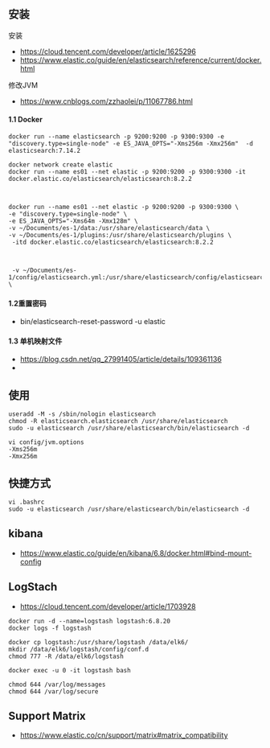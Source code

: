 
## 安装
安装

* https://cloud.tencent.com/developer/article/1625296
* https://www.elastic.co/guide/en/elasticsearch/reference/current/docker.html

修改JVM
* https://www.cnblogs.com/zzhaolei/p/11067786.html



#### 1.1 Docker

```
docker run --name elasticsearch -p 9200:9200 -p 9300:9300 -e "discovery.type=single-node" -e ES_JAVA_OPTS="-Xms256m -Xmx256m"  -d elasticsearch:7.14.2

docker network create elastic
docker run --name es01 --net elastic -p 9200:9200 -p 9300:9300 -it docker.elastic.co/elasticsearch/elasticsearch:8.2.2



docker run --name es01 --net elastic -p 9200:9200 -p 9300:9300 \
-e "discovery.type=single-node" \
-e ES_JAVA_OPTS="-Xms64m -Xmx128m" \
-v ~/Documents/es-1/data:/usr/share/elasticsearch/data \
-v ~/Documents/es-1/plugins:/usr/share/elasticsearch/plugins \
 -itd docker.elastic.co/elasticsearch/elasticsearch:8.2.2
 
 
 
 -v ~/Documents/es-1/config/elasticsearch.yml:/usr/share/elasticsearch/config/elasticsearch.yml \
```



#### 1.2重置密码

* bin/elasticsearch-reset-password -u elastic



#### 1.3 单机映射文件

* https://blog.csdn.net/qq_27991405/article/details/109361136
* 

## 使用

```
useradd -M -s /sbin/nologin elasticsearch
chmod -R elasticsearch.elasticsearch /usr/share/elasticsearch
sudo -u elasticsearch /usr/share/elasticsearch/bin/elasticsearch -d
```
```
vi config/jvm.options
-Xms256m
-Xmx256m
```

## 快捷方式
```
vi .bashrc
sudo -u elasticsearch /usr/share/elasticsearch/bin/elasticsearch -d
```

## kibana
* https://www.elastic.co/guide/en/kibana/6.8/docker.html#bind-mount-config


## LogStach
* https://cloud.tencent.com/developer/article/1703928

```
docker run -d --name=logstash logstash:6.8.20
docker logs -f logstash

docker cp logstash:/usr/share/logstash /data/elk6/
mkdir /data/elk6/logstash/config/conf.d
chmod 777 -R /data/elk6/logstash

docker exec -u 0 -it logstash bash

chmod 644 /var/log/messages
chmod 644 /var/log/secure

```


## Support Matrix
* https://www.elastic.co/cn/support/matrix#matrix_compatibility


